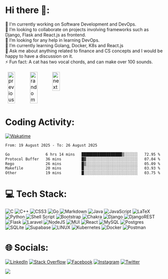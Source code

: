 <!---
- 👋 Hi, I’m Yashraj Singh
- 👀 I’m interested in SDE, Quant and Consulting as well
- 🌱 I’m currently pursuing Computer Science and Engineering at IIT Kharagpur
- 💞️ I’m looking to collaborate on SDE Projects
- 📫 You can reach me via my email-id "syashraj2319@gmail.com"
- --->

<!---
Yashraj-10/Yashraj-10 is a ✨ special ✨ repository because its `README.md` (this file) appears on your GitHub profile.
You can click the Preview link to take a look at your changes.
--->

# Hi there 👋:
🔭 I'm currently working on Software Development and DevOps.<br>👯 I’m looking to collaborate on projects involving frameworks such as Django, Flask and React.js as frontend.<br>🤝 I’m looking for any help in learning DevOps.<br>🌱 I’m currently learning Golang, Docker, K8s and React.js<br>💬 Ask me about anything related to finance and CS concepts and I would be happy to have a discussion on it.<br>⚡ Fun fact: A cat has two vocal chords, and can make over 100 sounds.

<table style="width:50%;border-style:hidden" align="center">
<tr style="border-style:hidden">
<td style="border-style:hidden">
<!-- <a href="https://octo-ring.com/"><img src="https://octo-ring.com/static/img/widget/top.png" width="99%" alt="Octo Ring logo" align="top"></a><br> -->
<a href="https://octo-ring.com/p/Yashraj-10/prev"><img src="https://octo-ring.com/static/img/widget/prev.png" width="33%" alt="previous" align="top" title="previous profile"></a><a href="https://octo-ring.com/p/Yashraj-10/random"><img src="https://octo-ring.com/static/img/widget/random.png" width="33%" alt="random" align="top" title="random profile"></a><a href="https://octo-ring.com/p/Yashraj-10/next"><img src="https://octo-ring.com/static/img/widget/next.png" width="33%" alt="next" align="top" title="next profile"></a><br>
<!-- <a href="https://octo-ring.com/"><img src="https://octo-ring.com/static/img/widget/bottom.png" width="99%" alt="check out other GitHub profiles in the Octo Ring" align="top"></a> -->
</td>
</tr>
</table>

# Coding Activity:

[![Wakatime](https://wakatime.com/badge/user/5b189957-b365-42ad-8405-bd9985815661.svg)](https://wakatime.com/@5b189957-b365-42ad-8405-bd9985815661)

<!--START_SECTION:waka-->

```txt
From: 19 August 2025 - To: 26 August 2025

Go                6 hrs 14 mins   ██████████████████▒░░░░░░   72.95 %
Protocol Buffer   36 mins         █▓░░░░░░░░░░░░░░░░░░░░░░░   07.04 %
Rego              26 mins         █▒░░░░░░░░░░░░░░░░░░░░░░░   05.09 %
Makefile          20 mins         █░░░░░░░░░░░░░░░░░░░░░░░░   03.93 %
Other             19 mins         █░░░░░░░░░░░░░░░░░░░░░░░░   03.75 %
```

<!--END_SECTION:waka-->

<!-- # 📊 GitHub Stats:

<table style="width:100%;border-style:hidden">
    <tr style="border-style:hidden">
        <td style="border-style:hidden" align="center">
            <img src="https://github-readme-stats.vercel.app/api?username=Yashraj-10&theme=blue-green&hide_border=true&include_all_commits=true&count_private=true" >
        </td>
        <td style="border-style:hidden" align="center">
            <img src="https://github-readme-stats.vercel.app/api/top-langs/?username=Yashraj-10&theme=blue-green&hide_border=true&include_all_commits=true&count_private=true&layout=compact">
        </td>
    </tr>
    <tr style="border-style:hidden">
        <td colspan=2 align="center" style="border-style:hidden">
            <img src="https://github-readme-streak-stats.herokuapp.com/?user=Yashraj-10&theme=blue-green&hide_border=true">
        </td>
    </tr>
</table> -->

<!--
![](https://github-readme-stats.vercel.app/api?username=Yashraj-10&theme=blue-green&hide_border=true&include_all_commits=true&count_private=true)<br/>
![](https://github-readme-streak-stats.herokuapp.com/?user=Yashraj-10&theme=blue-green&hide_border=true)<br/>
![](https://github-readme-stats.vercel.app/api/top-langs/?username=Yashraj-10&theme=blue-green&hide_border=true&include_all_commits=true&count_private=true&layout=compact) -->

# 💻 Tech Stack:
![C](https://img.shields.io/badge/c-%2300599C.svg?style=plastic&logo=c&logoColor=white) ![C++](https://img.shields.io/badge/c++-%2300599C.svg?style=plastic&logo=c%2B%2B&logoColor=white) ![CSS3](https://img.shields.io/badge/css3-%231572B6.svg?style=plastic&logo=css3&logoColor=white) ![Go](https://img.shields.io/badge/go-%2300ADD8.svg?style=plastic&logo=go&logoColor=white) ![Markdown](https://img.shields.io/badge/markdown-%23000000.svg?style=plastic&logo=markdown&logoColor=white) ![Java](https://img.shields.io/badge/java-%23ED8B00.svg?style=plastic&logo=java&logoColor=white) ![JavaScript](https://img.shields.io/badge/javascript-%23323330.svg?style=plastic&logo=javascript&logoColor=%23F7DF1E) ![LaTeX](https://img.shields.io/badge/latex-%23008080.svg?style=plastic&logo=latex&logoColor=white) ![Python](https://img.shields.io/badge/python-3670A0?style=plastic&logo=python&logoColor=ffdd54) ![Shell Script](https://img.shields.io/badge/shell_script-%23121011.svg?style=plastic&logo=gnu-bash&logoColor=white) ![Bootstrap](https://img.shields.io/badge/bootstrap-%23563D7C.svg?style=plastic&logo=bootstrap&logoColor=white) ![Chakra](https://img.shields.io/badge/chakra-%234ED1C5.svg?style=plastic&logo=chakraui&logoColor=white) ![Django](https://img.shields.io/badge/django-%23092E20.svg?style=plastic&logo=django&logoColor=white) ![DjangoREST](https://img.shields.io/badge/DJANGO-REST-ff1709?style=plastic&logo=django&logoColor=white&color=ff1709&labelColor=gray) ![Flask](https://img.shields.io/badge/flask-%23000.svg?style=plastic&logo=flask&logoColor=white) ![Laravel](https://img.shields.io/badge/laravel-%23FF2D20.svg?style=plastic&logo=laravel&logoColor=white) ![NodeJS](https://img.shields.io/badge/node.js-6DA55F?style=plastic&logo=node.js&logoColor=white) ![MUI](https://img.shields.io/badge/MUI-%230081CB.svg?style=plastic&logo=material-ui&logoColor=white) ![React](https://img.shields.io/badge/react-%2320232a.svg?style=plastic&logo=react&logoColor=%2361DAFB) <!--![React Native](https://img.shields.io/badge/react_native-%2320232a.svg?style=plastic&logo=react&logoColor=%2361DAFB)--> ![MySQL](https://img.shields.io/badge/mysql-%2300f.svg?style=plastic&logo=mysql&logoColor=white) ![Postgres](https://img.shields.io/badge/postgres-%23316192.svg?style=plastic&logo=postgresql&logoColor=white) ![SQLite](https://img.shields.io/badge/sqlite-%2307405e.svg?style=plastic&logo=sqlite&logoColor=white) 	![Supabase](https://img.shields.io/badge/Supabase-3ECF8E?style=plastic&logo=supabase&logoColor=white) ![LINUX](https://img.shields.io/badge/Linux-FCC624?style=plastic&logo=linux&logoColor=black) ![Kubernetes](https://img.shields.io/badge/kubernetes-%23326ce5.svg?style=plastic&logo=kubernetes&logoColor=white) ![Docker](https://img.shields.io/badge/docker-%230db7ed.svg?style=plastic&logo=docker&logoColor=white) ![Postman](https://img.shields.io/badge/Postman-FF6C37?style=plastic&logo=postman&logoColor=white)


# 🌐 Socials:
[![LinkedIn](https://img.shields.io/badge/LinkedIn-%230077B5.svg?logo=linkedin&logoColor=white)](https://linkedin.com/in/yashrajsingh10)
[![Stack Overflow](https://img.shields.io/badge/-Stackoverflow-FE7A16?logo=stack-overflow&logoColor=white)](https://stackoverflow.com/users/21212443) 
[![Facebook](https://img.shields.io/badge/Facebook-%231877F2.svg?logo=Facebook&logoColor=white)](https://facebook.com/yashraj.singh.1012)
[![Instagram](https://img.shields.io/badge/Instagram-%23E4405F.svg?logo=Instagram&logoColor=white)](https://instagram.com/yashraj.singh.10)
[![Twitter](https://img.shields.io/badge/Twitter-%231DA1F2.svg?logo=Twitter&logoColor=white)](https://twitter.com/Yashraj__10) 
<!--
[![YouTube](https://img.shields.io/badge/YouTube-%23FF0000.svg?logo=YouTube&logoColor=white)](https://youtube.com/@UC8ji14VOGNjv1ueeRy8iGeA) 
[![Behance](https://img.shields.io/badge/Behance-1769ff?logo=behance&logoColor=white)](https://behance.net/asd) 
[![Discord](https://img.shields.io/badge/Discord-%237289DA.svg?logo=discord&logoColor=white)](https://discord.gg/asd)
[![Codepen](https://img.shields.io/badge/Codepen-000000?style=for-the-badge&logo=codepen&logoColor=white)](https://codepen.io/asd) 
[![Twitch](https://img.shields.io/badge/Twitch-%239146FF.svg?logo=Twitch&logoColor=white)](https://twitch.tv/asd) 
[![Quora](https://img.shields.io/badge/Quora-%23B92B27.svg?logo=Quora&logoColor=white)](https://quora.com/profile/asd)
[![TikTok](https://img.shields.io/badge/TikTok-%23000000.svg?logo=TikTok&logoColor=white)](https://tiktok.com/@asd) 
[![Medium](https://img.shields.io/badge/Medium-12100E?logo=medium&logoColor=white)](https://medium.com/@asd)
[![Pinterest](https://img.shields.io/badge/Pinterest-%23E60023.svg?logo=Pinterest&logoColor=white)](https://pinterest.com/asd) 
[![Reddit](https://img.shields.io/badge/Reddit-%23FF4500.svg?logo=Reddit&logoColor=white)](https://reddit.com/user/asd) 
-->

<!--
### 🔝 Top Contributed Repo
![](https://github-contributor-stats.vercel.app/api?username=Yashraj-10&limit=5&theme=radical&combine_all_yearly_contributions=true)
-->

<!--
## 🐦 Latest Tweet
[![](https://gtce.itsvg.in/api?username=Yashraj__10)](https://github.com/VishwaGauravIn/github-twitter-card-embed)
-->

<!--
### ✍️ Random Dev Quote
![](https://quotes-github-readme.vercel.app/api?type=horizontal&theme=radical)
-->


<!-- Proudly created with GPRM ( https://gprm.itsvg.in ) -->


[![](https://visitcount.itsvg.in/api?id=Yashraj-10&icon=8&color=0)](https://visitcount.itsvg.in)
